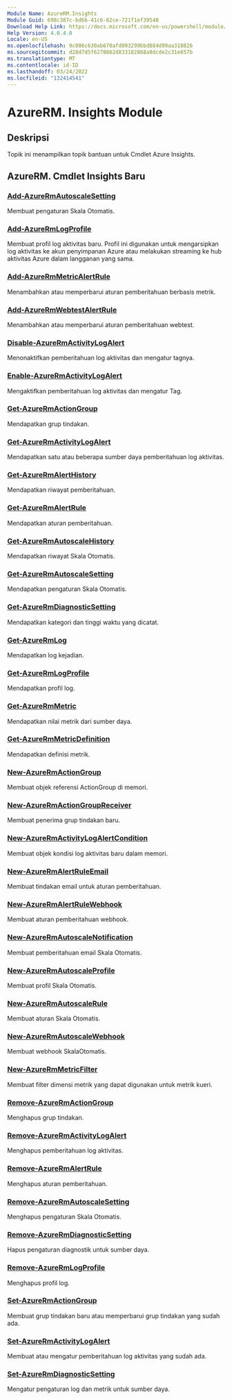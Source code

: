 ```yaml
---
Module Name: AzureRM.Insights
Module Guid: 698c387c-bd6b-41c6-82ce-721f1ef39548
Download Help Link: https://docs.microsoft.com/en-us/powershell/module/azurerm.insights
Help Version: 4.0.4.0
Locale: en-US
ms.openlocfilehash: 9c086c630ab670afd093299bbd884d99aa318826
ms.sourcegitcommit: d28d7d5f6278862d833182868a9dcde2c31e657b
ms.translationtype: MT
ms.contentlocale: id-ID
ms.lasthandoff: 03/24/2022
ms.locfileid: "132414541"
---
```

# AzureRM. Insights Module
## Deskripsi
Topik ini menampilkan topik bantuan untuk Cmdlet Azure Insights.

## AzureRM. Cmdlet Insights Baru
### [Add-AzureRmAutoscaleSetting](Add-AzureRmAutoscaleSetting.md)
Membuat pengaturan Skala Otomatis.

### [Add-AzureRmLogProfile](Add-AzureRmLogProfile.md)
Membuat profil log aktivitas baru. Profil ini digunakan untuk mengarsipkan log aktivitas ke akun penyimpanan Azure atau melakukan streaming ke hub aktivitas Azure dalam langganan yang sama. 

### [Add-AzureRmMetricAlertRule](Add-AzureRmMetricAlertRule.md)
Menambahkan atau memperbarui aturan pemberitahuan berbasis metrik.

### [Add-AzureRmWebtestAlertRule](Add-AzureRmWebtestAlertRule.md)
Menambahkan atau memperbarui aturan pemberitahuan webtest.

### [Disable-AzureRmActivityLogAlert](Disable-AzureRmActivityLogAlert.md)
Menonaktifkan pemberitahuan log aktivitas dan mengatur tagnya.

### [Enable-AzureRmActivityLogAlert](Enable-AzureRmActivityLogAlert.md)
Mengaktifkan pemberitahuan log aktivitas dan mengatur Tag.

### [Get-AzureRmActionGroup](Get-AzureRmActionGroup.md)
Mendapatkan grup tindakan.

### [Get-AzureRmActivityLogAlert](Get-AzureRmActivityLogAlert.md)
Mendapatkan satu atau beberapa sumber daya pemberitahuan log aktivitas.

### [Get-AzureRmAlertHistory](Get-AzureRmAlertHistory.md)
Mendapatkan riwayat pemberitahuan.

### [Get-AzureRmAlertRule](Get-AzureRmAlertRule.md)
Mendapatkan aturan pemberitahuan.

### [Get-AzureRmAutoscaleHistory](Get-AzureRmAutoscaleHistory.md)
Mendapatkan riwayat Skala Otomatis.

### [Get-AzureRmAutoscaleSetting](Get-AzureRmAutoscaleSetting.md)
Mendapatkan pengaturan Skala Otomatis.

### [Get-AzureRmDiagnosticSetting](Get-AzureRmDiagnosticSetting.md)
Mendapatkan kategori dan tinggi waktu yang dicatat.

### [Get-AzureRmLog](Get-AzureRmLog.md)
Mendapatkan log kejadian.

### [Get-AzureRmLogProfile](Get-AzureRmLogProfile.md)
Mendapatkan profil log.

### [Get-AzureRmMetric](Get-AzureRmMetric.md)
Mendapatkan nilai metrik dari sumber daya.

### [Get-AzureRmMetricDefinition](Get-AzureRmMetricDefinition.md)
Mendapatkan definisi metrik.

### [New-AzureRmActionGroup](New-AzureRmActionGroup.md)
Membuat objek referensi ActionGroup di memori.

### [New-AzureRmActionGroupReceiver](New-AzureRmActionGroupReceiver.md)
Membuat penerima grup tindakan baru.

### [New-AzureRmActivityLogAlertCondition](New-AzureRmActivityLogAlertCondition.md)
Membuat objek kondisi log aktivitas baru dalam memori.

### [New-AzureRmAlertRuleEmail](New-AzureRmAlertRuleEmail.md)
Membuat tindakan email untuk aturan pemberitahuan.

### [New-AzureRmAlertRuleWebhook](New-AzureRmAlertRuleWebhook.md)
Membuat aturan pemberitahuan webhook.

### [New-AzureRmAutoscaleNotification](New-AzureRmAutoscaleNotification.md)
Membuat pemberitahuan email Skala Otomatis.

### [New-AzureRmAutoscaleProfile](New-AzureRmAutoscaleProfile.md)
Membuat profil Skala Otomatis.

### [New-AzureRmAutoscaleRule](New-AzureRmAutoscaleRule.md)
Membuat aturan Skala Otomatis.

### [New-AzureRmAutoscaleWebhook](New-AzureRmAutoscaleWebhook.md)
Membuat webhook SkalaOtomatis.

### [New-AzureRmMetricFilter](New-AzureRmMetricFilter.md)
Membuat filter dimensi metrik yang dapat digunakan untuk metrik kueri.

### [Remove-AzureRmActionGroup](Remove-AzureRmActionGroup.md)
Menghapus grup tindakan.

### [Remove-AzureRmActivityLogAlert](Remove-AzureRmActivityLogAlert.md)
Menghapus pemberitahuan log aktivitas.

### [Remove-AzureRmAlertRule](Remove-AzureRmAlertRule.md)
Menghapus aturan pemberitahuan.

### [Remove-AzureRmAutoscaleSetting](Remove-AzureRmAutoscaleSetting.md)
Menghapus pengaturan Skala Otomatis.

### [Remove-AzureRmDiagnosticSetting](Remove-AzureRmDiagnosticSetting.md)
Hapus pengaturan diagnostik untuk sumber daya.

### [Remove-AzureRmLogProfile](Remove-AzureRmLogProfile.md)
Menghapus profil log.

### [Set-AzureRmActionGroup](Set-AzureRmActionGroup.md)
Membuat grup tindakan baru atau memperbarui grup tindakan yang sudah ada.

### [Set-AzureRmActivityLogAlert](Set-AzureRmActivityLogAlert.md)
Membuat atau mengatur pemberitahuan log aktivitas yang sudah ada.

### [Set-AzureRmDiagnosticSetting](Set-AzureRmDiagnosticSetting.md)
Mengatur pengaturan log dan metrik untuk sumber daya.

